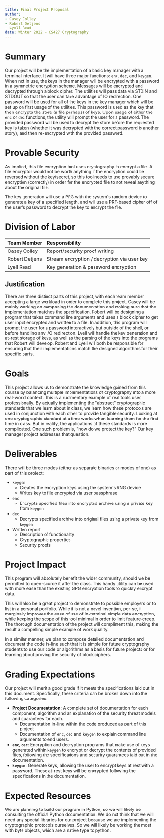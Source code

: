 ```yaml
---
title: Final Project Proposal
author:
- Casey Colley
- Robert Detjens
- Lyell Read
date: Winter 2022 - CS427 Cryptography
---
```


# Summary

Our project will be the implementation of a basic key manager with a terminal interface. It will have three major
functions: `enc`, `dec`, and `keygen`. When not in use, the keys in the manager will be encrypted with a password in a
symmetric encryption scheme. Messages will be encrypted and decrypted through a block cipher. The utilities will pass
data via STDIN and STDOUT so that the user can take advantage of IO redirection. One password will be used for all of
the keys in the key manager which will be set up on first usage of the utilities. This password is used as the key that
then encrypts the store (a file perhaps) of keys. Upon usage of either the `enc` or `dec` functions, the utility will
prompt the user for a password. The provided password will be used to decrypt the store before the requested key is
taken (whether it was decrypted with the correct password is another story), and then re-encrypted with the provided
password.

# Provable Security

As implied, this file encryption tool uses cryptography to encrypt a file. A file encryptor would not be worth anything
if the encryption could be reversed without the key/secret, so this tool needs to use provably secure encryption
(correctly) in order for the encrypted file to not reveal anything about the original file.

The key generation will use a PRG with the system's random device to generate a key of a specified length, and will use
a PRF-based cipher off of the user's password to decrypt the key to encrypt the file.

# Division of Labor

| Team Member    | Responsibility                              |
|:---------------|:--------------------------------------------|
| Casey Colley   | Report/security proof writing               |
| Robert Detjens | Stream encryption / decryption via user key |
| Lyell Read     | Key generation & password encryption        |

## Justification

There are three distinct parts of this project, with each team member accepting a large workload in order to complete
this project. Casey will be mainly working on composing the documentation and making sure that the implementation
matches the specification. Robert will be designing a program that takes command line arguments and uses a block cipher
to get user input encrypted and written to a file. In addition, this program will prompt the user for a password
interactively but outside of the shell, or before handling any I/O redirection. Lyell will handle the key generation and
at-rest storage of keys, as well as the parsing of the keys into the programs that Robert will develop. Robert and Lyell
will both be responsible for ensuring that their implementations match the designed algorithms for their specific parts.

# Goals

This project allows us to demonstrate the knowledge gained from this course by balancing multiple implementations of
cryptography into a more real-world context. This is a rudimentary example of real tools used professionally. By
actually implementing the "abstract" cryptographic standards that we learn about in class, we learn how these protocols
are used in conjunction with each other to provide tangible security. Looking at one cryptographic standard at a time
works when learning them for the first time in class. But in reality, the applications of these standards is more
complicated. One such problem is, "how do we protect the key?" Our key manager project addresses that question.

# Deliverables

There will be three modes (either as separate binaries or modes of one) as part of this project:

- `keygen`
  - Creates the encryption keys using the system's RNG device
  - Writes key to file encrypted via user passphrase
- `enc`
  - Encrypts specified files into encrypted archive using a private key from `keygen`
- `dec`
  - Decrypts specified archive into original files using a private key from `keygen`
- Written report
    - Description of functionality
    - Cryptographic properties
    - Security proofs

# Project Impact

This program will absolutely benefit the wider community, should we be permitted to open-source it after the class. This
handy utility can be used with more ease than the existing GPG encryption tools to quickly encrypt data.

This will also be a great project to demonstrate to possible employers or to list in a personal portfolio. While it is not a novel invention, per-se, it marginally improves the ease of use of in-terminal simple data encryption, while keeping the scope of this tool minimal in order to limit feature-creep. The thorough documentation of the project will compliment this, making the result a compelling simple example of work quality. 

In a similar manner, we plan to compose detailed documentation and document the code in-line such that it is simple for future cryptography students to use our code or algorithms as a basis for future projects or for learning about proving the security of block ciphers.

# Grading Expectations

Our project will merit a good grade if it meets the specifications laid out in this document. Specifically, these criteria can be broken down into the following categories:

- **Project Documentation**: A complete set of documentation for each component, algorithm and an explanation of the security threat models and guarantees for each. 
  - Documentation in-line within the code produced as part of this project
  - Documentation of `enc`, `dec` and `keygen` to explain command line arguments to end users.
- **`enc`, `dec`**: Encryption and decryption programs that make use of keys generated within `keygen` to encrypt or decrypt the contents of provided files, following the specifications and security guarantees laid out in the documentation.
- **`keygen`**: Generate keys, allowing the user to encrypt keys at rest with a password. These at-rest keys will be encrypted following the specifications in the documentation.

# Expected Resources

We are planning to build our program in Python, so we will likely be consulting the official Python documentation. We do
not think that we will need any special libraries for our project because we are implementing the cryptographic
protocols ourselves. So we will likely be working the most with byte objects, which are a native type to python.
